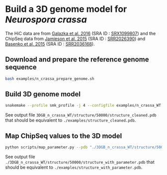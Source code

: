 # Build a 3D genome model for *Neurospora crassa*

The HiC data are from [Galazka et al. 2016](https://pubmed.ncbi.nlm.nih.gov/27260477/) (SRA ID : [SRX1099807](https://www.ncbi.nlm.nih.gov/sra?term=SRX1099807)) and the ChipSeq data from [Jamieson et al. 2015](https://pubmed.ncbi.nlm.nih.gov/26537359/) (SRA ID : [SRR2026390](https://www.ncbi.nlm.nih.gov/sra/?term=SRR2026390)) and [Basenko et al. 2015](https://pubmed.ncbi.nlm.nih.gov/26578794/) (SRA ID : [SRR2036168](https://www.ncbi.nlm.nih.gov/sra/?term=SRR2036168)).


## Download and prepare the reference genome sequence

```bash
bash examples/n_crassa_prepare_genome.sh
```

## Build 3D genome model

```bash
snakemake --profile smk_profile -j 4 --configfile examples/n_crassa_WT.yml
```

See output file `3DGB_n_crassa_WT/structure/50000/structure_cleaned.pdb` that should be equivalent to `./examples/structure_cleaned.pdb`.

## Map ChipSeq values to the 3D model

```bash
python scripts/map_parameter.py --pdb "./3DGB_n_crassa_WT/structure/50000/structure_cleaned.pdb" --BedGraph "./examples/n_crassa.bedgraph" --output "./3DGB_n_crassa_WT/structure/50000/structure_with_parameter.pdb"
```

See output file `./3DGB_n_crassa_WT/structure/50000/structure_with_parameter.pdb` that should be equivalent to `./examples/structure_with_parameter.pdb`.

